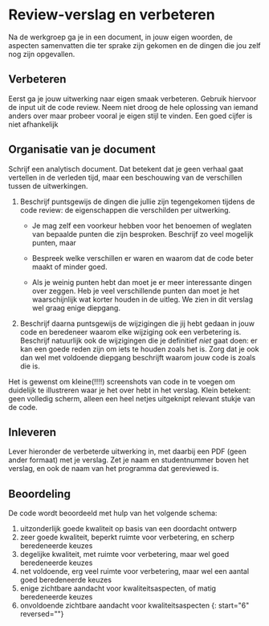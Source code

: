 # Review-verslag en verbeteren

Na de werkgroep ga je in een document, in jouw eigen woorden, de aspecten samenvatten die ter sprake zijn gekomen en de dingen die jou zelf nog zijn opgevallen.

## Verbeteren

Eerst ga je jouw uitwerking naar eigen smaak verbeteren. Gebruik hiervoor de input uit de code review. Neem niet droog de hele oplossing van iemand anders over maar probeer vooral je eigen stijl te vinden. Een goed cijfer is niet afhankelijk 

## Organisatie van je document

Schrijf een analytisch document. Dat betekent dat je geen verhaal gaat vertellen in de verleden tijd, maar een beschouwing van de verschillen tussen de uitwerkingen.

1. Beschrijf puntsgewijs de dingen die jullie zijn tegengekomen tijdens de code review: de eigenschappen die verschilden per uitwerking.

    - Je mag zelf een voorkeur hebben voor het benoemen of weglaten van bepaalde punten die zijn besproken. Beschrijf zo veel mogelijk punten, maar

    - Bespreek welke verschillen er waren en waarom dat de code beter maakt of minder goed.

    - Als je weinig punten hebt dan moet je er meer interessante dingen over zeggen. Heb je veel verschillende punten dan moet je het waarschijnlijk wat korter houden in de uitleg. We zien in dit verslag wel graag enige diepgang.

2. Beschrijf daarna puntsgewijs de wijzigingen die jij hebt gedaan in jouw code en beredeneer waarom elke wijziging ook een verbetering is. Beschrijf natuurlijk ook de wijzigingen die je definitief *niet* gaat doen: er kan een goede reden zijn om iets te houden zoals het is. Zorg dat je ook dan wel met voldoende diepgang beschrijft waarom jouw code is zoals die is.

Het is gewenst om kleine(!!!!) screenshots van code in te voegen om duidelijk te illustreren waar je het over hebt in het verslag. Klein betekent: geen volledig scherm, alleen een heel netjes uitgeknipt relevant stukje van de code.

## Inleveren

Lever hieronder de verbeterde uitwerking in, met daarbij een PDF (geen ander formaat) met je verslag. Zet je naam en studentnummer boven het verslag, en ook de naam van het programma dat gereviewed is.

## Beoordeling

De code wordt beoordeeld met hulp van het volgende schema:

1. uitzonderlijk goede kwaliteit op basis van een doordacht ontwerp
2. zeer goede kwaliteit, beperkt ruimte voor verbetering, en scherp beredeneerde keuzes
3. degelijke kwaliteit, met ruimte voor verbetering, maar wel goed beredeneerde keuzes
4. net voldoende, erg veel ruimte voor verbetering, maar wel een aantal goed beredeneerde keuzes
5. enige zichtbare aandacht voor kwaliteitsaspecten, of matig beredeneerde keuzes
6. onvoldoende zichtbare aandacht voor kwaliteitsaspecten
{: start="6" reversed=""}
